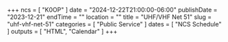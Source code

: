 +++
ncs = [ "K0OP" ]
date = "2024-12-22T21:00:00-06:00"
publishDate = "2023-12-21"
endTime = ""
location = ""
title = "UHF/VHF Net 51"
slug = "uhf-vhf-net-51"
categories = [ "Public Service" ]
dates = [ "NCS Schedule" ]
outputs = [ "HTML", "Calendar" ]
+++
